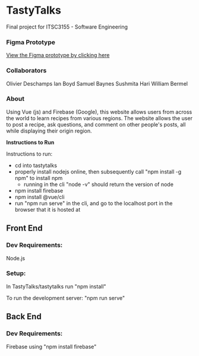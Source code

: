# TastyTalks
Final project for ITSC3155 - Software Engineering

### Figma Prototype
[View the Figma prototype by clicking here](https://www.figma.com/proto/miPGcVLFRCXnJYF0yEROq9/TastyTalks?page-id=0%3A1&type=design&node-id=3-162&viewport=83%2C-172%2C0.2&t=uPohiySU6e9TW4c2-1&scaling=min-zoom&starting-point-node-id=3%3A162&mode=design)

### Collaborators
Olivier Deschamps
Ian Boyd
Samuel Baynes
Sushmita Hari
William Bermel

### About
Using Vue (js) and Firebase (Google), this website allows users from across the 
world to learn recipes from various regions. The website allows the user to 
post a recipe, ask questions, and comment on other people's posts, all while
displaying their origin region. 

**Instructions to Run**

Instructions to run:
- cd into tastytalks
- properly install nodejs online, then subsequently call "npm install -g npm" to install npm
    - running in the cli "node -v" should return the version of node
- npm install firebase
- npm install @vue/cli
- run "npm run serve" in the cli, and go to the localhost port in the browser that it is hosted at


## Front End
### Dev Requirements:
Node.js
### Setup: 
In TastyTalks/tastytalks run
"npm install"

To run the development server:
"npm run serve"

## Back End
### Dev Requirements:
Firebase using "npm install firebase"
